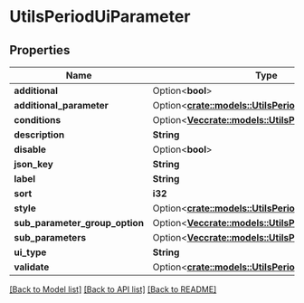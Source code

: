 # UtilsPeriodUiParameter

## Properties

Name | Type | Description | Notes
------------ | ------------- | ------------- | -------------
**additional** | Option<**bool**> |  | [optional]
**additional_parameter** | Option<[**crate::models::UtilsPeriodUiParameter**](utils.UIParameter.md)> |  | [optional]
**conditions** | Option<[**Vec<crate::models::UtilsPeriodCondition>**](utils.Condition.md)> |  | [optional]
**description** | **String** |  | 
**disable** | Option<**bool**> |  | [optional]
**json_key** | **String** |  | 
**label** | **String** |  | 
**sort** | **i32** |  | 
**style** | Option<[**crate::models::UtilsPeriodStyle**](utils.Style.md)> |  | [optional]
**sub_parameter_group_option** | Option<[**Vec<crate::models::UtilsPeriodGroupOption>**](utils.GroupOption.md)> |  | [optional]
**sub_parameters** | Option<[**Vec<crate::models::UtilsPeriodUiParameter>**](utils.UIParameter.md)> |  | [optional]
**ui_type** | **String** |  | 
**validate** | Option<[**crate::models::UtilsPeriodValidate**](utils.Validate.md)> |  | [optional]

[[Back to Model list]](../README.md#documentation-for-models) [[Back to API list]](../README.md#documentation-for-api-endpoints) [[Back to README]](../README.md)


